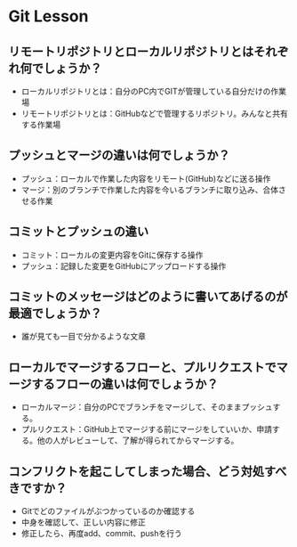 # Git Lesson

## リモートリポジトリとローカルリポジトリとはそれぞれ何でしょうか？
- ローカルリポジトリとは：自分のPC内でGITが管理している自分だけの作業場
- リモートリポジトリとは：GitHubなどで管理するリポジトリ。みんなと共有する作業場

## プッシュとマージの違いは何でしょうか？
- プッシュ：ローカルで作業した内容をリモート(GitHub)などに送る操作
- マージ：別のブランチで作業した内容を今いるブランチに取り込み、合体させる作業

## コミットとプッシュの違い
- コミット：ローカルの変更内容をGitに保存する操作
- プッシュ：記録した変更をGitHubにアップロードする操作

## コミットのメッセージはどのように書いてあげるのが最適でしょうか？
- 誰が見ても一目で分かるような文章

## ローカルでマージするフローと、プルリクエストでマージするフローの違いは何でしょうか？
- ローカルマージ：自分のPCでブランチをマージして、そのままプッシュする。
- プルリクエスト：GitHub上でマージする前にマージをしていいか、申請する。他の人がレビューして、了解が得られてからマージする。

## コンフリクトを起こしてしまった場合、どう対処すべきですか？
- Gitでどのファイルがぶつかっているのか確認する
- 中身を確認して、正しい内容に修正
- 修正したら、再度add、commit、pushを行う